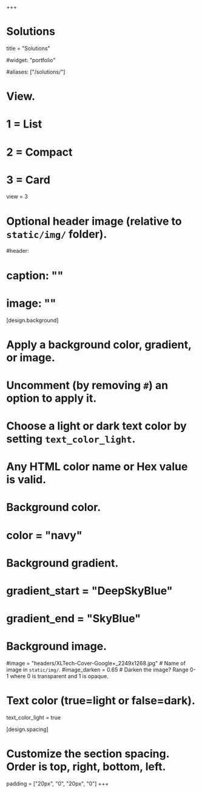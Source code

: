 +++
# Solutions
title = "Solutions"

#widget: "portfolio" 

#aliases: ["/solutions/"]

# View.
#   1 = List
#   2 = Compact
#   3 = Card
view = 3

# Optional header image (relative to `static/img/` folder).
#header:
#  caption: ""
#  image: ""

[design.background]
  # Apply a background color, gradient, or image.
  #   Uncomment (by removing `#`) an option to apply it.
  #   Choose a light or dark text color by setting `text_color_light`.
  #   Any HTML color name or Hex value is valid.

  # Background color.
  # color = "navy"
  
  # Background gradient.
  # gradient_start = "DeepSkyBlue"
  # gradient_end = "SkyBlue"
  
  # Background image.
  #image = "headers/XLTech-Cover-Google+_2249x1268.jpg"  # Name of image in `static/img/`.
  #image_darken = 0.65  # Darken the image? Range 0-1 where 0 is transparent and 1 is opaque.

  # Text color (true=light or false=dark).
  text_color_light = true

[design.spacing]
  # Customize the section spacing. Order is top, right, bottom, left.
  padding = ["20px", "0", "20px", "0"]
+++
